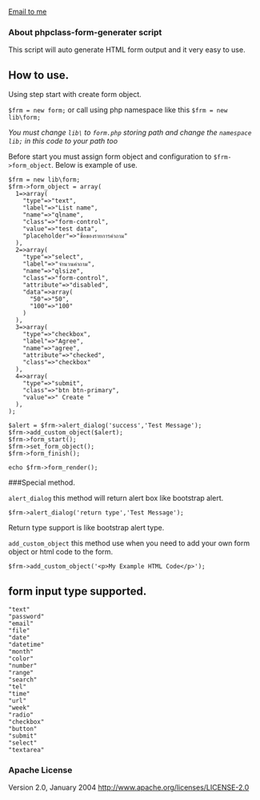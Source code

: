 [Email to me](mailto:iamapinan@gmail.com)

### About phpclass-form-generater script
This script will auto generate HTML form output and it very easy to use.

## How to use.
Using step start with create form object.

`$frm = new form;` or call using php namespace like this `$frm = new lib\form;`

*You must change `lib\` to  `form.php` storing path and change the `namespace lib;` in this code to your path too*

Before start you must assign form object and configuration to `$frm->form_object`.
Below is example of use.
```
$frm = new lib\form;
$frm->form_object = array(
  1=>array(
    "type"=>"text",
    "label"=>"List name",
    "name"=>"qlname",
    "class"=>"form-control",
    "value"=>"test data",
    "placeholder"=>"ชื่อของรายการคำถาม"
  ),
  2=>array(
    "type"=>"select",
    "label"=>"จำนวนคำถาม",
    "name"=>"qlsize",
    "class"=>"form-control",
    "attribute"=>"disabled",
    "data"=>array(
      "50"=>"50",
      "100"=>"100"
    )
  ),
  3=>array(
    "type"=>"checkbox",
    "label"=>"Agree",
    "name"=>"agree",
    "attribute"=>"checked",
    "class"=>"checkbox"
  ),
  4=>array(
    "type"=>"submit",
    "class"=>"btn btn-primary",
    "value"=>" Create "
  ),
);

$alert = $frm->alert_dialog('success','Test Message');
$frm->add_custom_object($alert);
$frm->form_start();
$frm->set_form_object();
$frm->form_finish();

echo $frm->form_render();
```
###Special method.

`alert_dialog` this method will return alert box like bootstrap alert.
```
$frm->alert_dialog('return type','Test Message');
```
Return type support is like bootstrap alert type.

`add_custom_object` this method use when you need to add your own form object or html code to the form.
```
$frm->add_custom_object('<p>My Example HTML Code</p>');
```

## form input type supported.

```
"text"
"password"
"email"
"file"
"date"
"datetime"
"month"
"color"
"number"
"range"
"search"
"tel"
"time"
"url"
"week"
"radio"
"checkbox"
"button"
"submit"
"select"
"textarea"
```

### Apache License
Version 2.0, January 2004
                   http://www.apache.org/licenses/LICENSE-2.0
